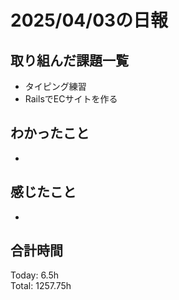 # 2025/04/03の日報
## 取り組んだ課題一覧
* タイピング練習
*  RailsでECサイトを作る
## わかったこと
* 
## 感じたこと
* 
##  合計時間 
Today: 6.5h<br>
Total: 1257.75h
